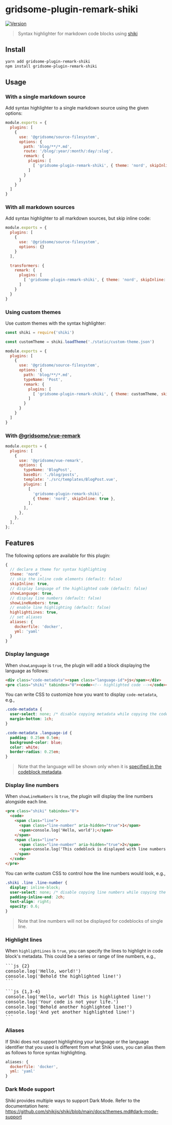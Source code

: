 # gridsome-plugin-remark-shiki

[![Version](https://img.shields.io/npm/v/gridsome-plugin-remark-shiki.svg)](https://www.npmjs.com/package/gridsome-plugin-remark-shiki)

> Syntax highlighter for markdown code blocks using [shiki](https://shiki.matsu.io/)

## Install

```sh
yarn add gridsome-plugin-remark-shiki
npm install gridsome-plugin-remark-shiki
```

## Usage

### With a single markdown source

Add syntax highlighter to a single markdown source using the given options:

```js
module.exports = {
  plugins: [
    {
      use: '@gridsome/source-filesystem',
      options: {
        path: 'blog/**/*.md',
        route: '/blog/:year/:month/:day/:slug',
        remark: {
          plugins: [
            [ 'gridsome-plugin-remark-shiki', { theme: 'nord', skipInline: false } ]
          ]
        }
      }
    }
  ]
}
```

### With all markdown sources

Add syntax highlighter to all markdown sources, but skip inline code:

```js
module.exports = {
  plugins: [
    {
      use: '@gridsome/source-filesystem',
      options: {}
    }
  ],

  transformers: {
    remark: {
      plugins: [
        [ 'gridsome-plugin-remark-shiki', { theme: 'nord', skipInline: true } ]
      ]
    }
  }
}
```

### Using custom themes

Use custom themes with the syntax highlighter:

```js
const shiki = require('shiki')

const customTheme = shiki.loadTheme('./static/custom-theme.json')

module.exports = {
  plugins: [
    {
      use: '@gridsome/source-filesystem',
      options: {
        path: 'blog/**/*.md',
        typeName: 'Post',
        remark: {
          plugins: [
            [ 'gridsome-plugin-remark-shiki', { theme: customTheme, skipInline: true } ]
          ]
        }
      }
    }
  ]
}
```

### With [@gridsome/vue-remark](https://gridsome.org/plugins/@gridsome/vue-remark)

```js
module.exports = {
  plugins: [
    {
      use: '@gridsome/vue-remark',
      options: {
        typeName: 'BlogPost',
        baseDir: './blog/posts',
        template: './src/templates/BlogPost.vue',
        plugins: [
          [
            'gridsome-plugin-remark-shiki',
            { theme: 'nord', skipInline: true },
          ],
        ],
      },
    },
  ],
};
```

## Features

The following options are available for this plugin:

```js
{
  // declare a theme for syntax highlighting
  theme: 'nord',
  // skip the inline code elements (default: false)
  skipInline: true,
  // display language of the highlighted code (default: false)
  showLanguage: true,
  // display line numbers (default: false)
  showLineNumbers: true,
  // enable line highlighting (default: false)
  highlightLines: true,
  // set aliases
  aliases: {
    dockerfile: 'docker',
    yml: 'yaml'
  }
}
```

### Display language

When `showLanguage` is `true`, the plugin will add a block displaying the language as follows:

```html
<div class="code-metadata"><span class="language-id">js</span></div>
<pre class="shiki" tabindex="0"><code><!-- highlighted code --></code></pre>
```

You can write CSS to customize how you want to display `code-metadata`, e.g.,

```css
.code-metadata {
  user-select: none; /* disable copying metadata while copying the code from the code block */
  margin-bottom: 1ch;
}

.code-metadata .language-id {
  padding: 0.25em 0.5em;
  background-color: blue;
  color: white;
  border-radius: 0.25em;
}
```

> Note that the language will be shown only when it is [specified in the codeblock metadata](https://docs.github.com/en/github/writing-on-github/working-with-advanced-formatting/creating-and-highlighting-code-blocks#syntax-highlighting).

### Display line numbers

When `showLineNumbers` is `true`, the plugin will display the line numbers alongside each line.

```html
<pre class="shiki" tabindex="0">
  <code>
    <span class="line">
      <span class="line-number" aria-hidden="true">1</span>
      <span>console.log('Hello, world');</span>
    </span>
    <span class="line">
      <span class="line-number" aria-hidden="true">2</span>
      <span>console.log('This codeblock is displayed with line numbers!');</span>
    </span>
  </code>
</pre>
```

You can write custom CSS to control how the line numbers would look, e.g.,

```css
.shiki .line .line-number {
  display: inline-block;
  user-select: none; /* disable copying line numbers while copying the code from the code block */
  padding-inline-end: 2ch;
  text-align: right;
  opacity: 0.6;
}
```

> Note that line numbers will not be displayed for codeblocks of single line.

### Highlight lines

When `highlightLines` is `true`, you can specify the lines to highlight in code block's metadata. This could be a series or range of line numbers, e.g.,

<pre>
```js {2}
console.log('Hello, world!')
console.log('Behold the highlighted line!')
```

```js {1,3-4}
console.log('Hello, world! This is highlighted line!')
console.log('Your code is not your life.')
console.log('Behold another highlighted line!')
console.log('And yet another highlighted line!')
```
</pre>

### Aliases

If Shiki does not support highlighting your language or the language identifier that you used is different from what Shiki uses, you can alias them as follows to force syntax highlighting.

```js
aliases: {
  dockerfile: 'docker',
  yml: 'yaml'
}
```

### Dark Mode support

Shiki provides multiple ways to support Dark Mode. Refer to the documentation here: <https://github.com/shikijs/shiki/blob/main/docs/themes.md#dark-mode-support>
